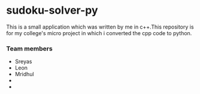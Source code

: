 # sudoku-solver-py
This is a small application which was written by me in c++.This repository is for my college's micro project in which i converted the cpp code to python.

### Team members
* Sreyas
* Leon
* Mridhul
*
*
